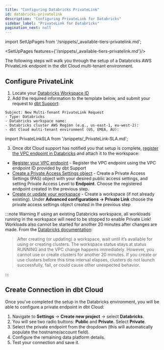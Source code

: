 ```yaml
---
title: "Configuring Databricks PrivateLink"
id: databricks-privatelink
description: "Configuring PrivateLink for Databricks"
sidebar_label: "PrivateLink for Databricks"
pagination_next: null
---
```


import SetUpPages from '/snippets/_available-tiers-privatelink.md';

<SetUpPages features={'/snippets/_available-tiers-privatelink.md'}/>

The following steps will walk you through the setup of a Databricks AWS PrivateLink endpoint in the dbt Cloud multi-tenant environment.

## Configure PrivateLink

1. Locate your [Databricks Workspace ID](https://kb.databricks.com/en_US/administration/find-your-workspace-id#:~:text=When%20viewing%20a%20Databricks%20workspace,make%20up%20the%20workspace%20ID)
2. Add the required information to the template below, and submit your request to [dbt Support](https://docs.getdbt.com/community/resources/getting-help#dbt-cloud-support): 
```
Subject: New Multi-Tenant PrivateLink Request
- Type: Databricks
- Databricks workspace name:
- Databricks cluster AWS Region (e.g., us-east-1, eu-west-2):
- dbt Cloud multi-tenant environment (US, EMEA, AU):
```

import PrivateLinkSLA from '/snippets/_PrivateLink-SLA.md';

<PrivateLinkSLA />

3. Once dbt Cloud support has notified you that setup is complete, [register the VPC endpoint in Databricks](https://docs.databricks.com/administration-guide/cloud-configurations/aws/privatelink.html#step-3-register-privatelink-objects-and-attach-them-to-a-workspace) and attach it to the workspace:
- [Register your VPC endpoint](https://docs.databricks.com/en/security/network/classic/vpc-endpoints.html) - Register the VPC endpoint using the VPC endpoint ID provided by dbt Support
- [Create a Private Access Settings object](https://docs.databricks.com/en/security/network/classic/private-access-settings.html) - Create a Private Access Settings (PAS) object with your desired public access settings, and setting Private Access Level to **Endpoint**. Choose the registered endpoint created in the previous step.
- [Create or update your workspace](https://docs.databricks.com/en/security/network/classic/privatelink.html#step-3d-create-or-update-the-workspace-front-end-back-end-or-both) - Create a workspace (if not already existing). Under **Advanced configurations -> Private Link** choose the private access settings object created in the previous step

:::note Warning
If using an existing Databricks workspace, all workloads running in the workspace will need to be stopped to enable Private Link! Workloads also cannot be started for another 20 minutes after changes are made. From the [Databricks documentation](https://docs.databricks.com/en/security/network/classic/privatelink.html#step-3d-create-or-update-the-workspace-front-end-back-end-or-both):

>After creating (or updating) a workspace, wait until it’s available for using or creating clusters. The workspace status stays at status RUNNING and the VPC change happens immediately. However, you cannot use or create clusters for another 20 minutes. If you create or use clusters before this time interval elapses, clusters do not launch successfully, fail, or could cause other unexpected behavior.

:::

## Create Connection in dbt Cloud

Once you've completed the setup in the Databricks environment, you will be able to configure a private endpoint in dbt Cloud:

1. Navigate to **Settings** → **Create new project** → select **Databricks**. 
2. You will see two radio buttons: **Public** and **Private.** Select **Private**. 
3. Select the private endpoint from the dropdown (this will automatically populate the hostname/account field).
4. Configure the remaining data platform details.
5. Test your connection and save it.
